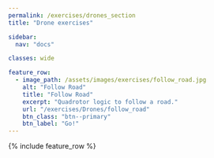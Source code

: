 ```yaml
---
permalink: /exercises/drones_section
title: "Drone exercises"

sidebar:
  nav: "docs"

classes: wide

feature_row:
  - image_path: /assets/images/exercises/follow_road.jpg
    alt: "Follow Road"
    title: "Follow Road"
    excerpt: "Quadrotor logic to follow a road."
    url: "/exercises/Drones/follow_road"
    btn_class: "btn--primary"
    btn_label: "Go!"
---
```





{% include feature_row %}
